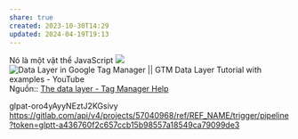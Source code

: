 ```yaml
---
share: true
created: 2023-10-30T14:29
updated: 2024-04-19T19:13
---
```

Nó là một vật thể JavaScript
![](https://www.analyticsmania.com/wp-content/uploads/2019/12/image-2019-12-19T101006.568.jpg) 
![Data Layer in Google Tag Manager || GTM Data Layer Tutorial with examples - YouTube](https://youtu.be/hyZQLQITeV4?si=8U---WQEKEcXRv6F)
Nguồn:: [The data layer - Tag Manager Help](https://support.google.com/tagmanager/answer/6164391?hl=en)

glpat-oro4yAyyNEztJ2KGsivy
https://gitlab.com/api/v4/projects/57040968/ref/REF_NAME/trigger/pipeline?token=glptt-a436760f2c657ccb15b98557a18549ca79099de3
